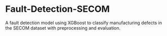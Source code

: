 # Fault-Detection-SECOM
A fault detection model using XGBoost to classify manufacturing defects in the SECOM dataset with preprocessing and evaluation.
